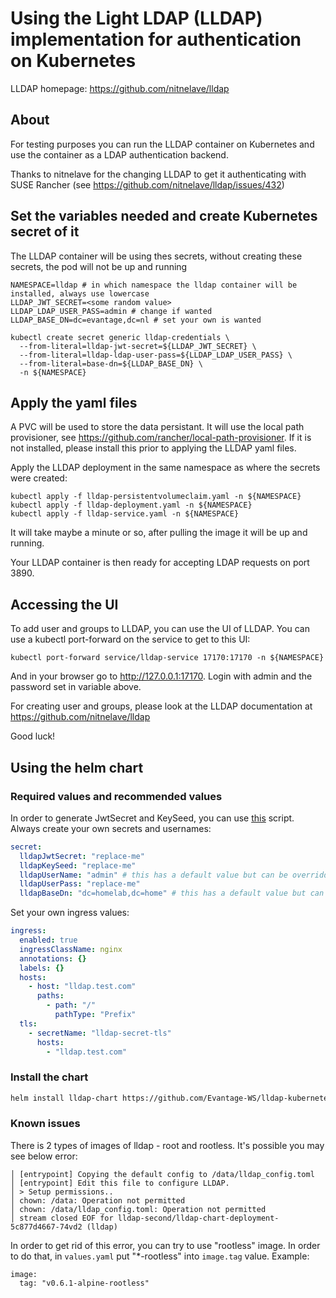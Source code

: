 # Using the Light LDAP (LLDAP) implementation for authentication on Kubernetes

LLDAP homepage: https://github.com/nitnelave/lldap

## About

For testing purposes you can run the LLDAP container on Kubernetes and use the
container as a LDAP authentication backend.

Thanks to nitnelave for the changing LLDAP to get it authenticating with SUSE
Rancher (see https://github.com/nitnelave/lldap/issues/432)

## Set the variables needed and create Kubernetes secret of it

The LLDAP container will be using thes secrets, without creating these
secrets, the pod will not be up and running

```
NAMESPACE=lldap # in which namespace the lldap container will be installed, always use lowercase
LLDAP_JWT_SECRET=<some random value>
LLDAP_LDAP_USER_PASS=admin # change if wanted
LLDAP_BASE_DN=dc=evantage,dc=nl # set your own is wanted

kubectl create secret generic lldap-credentials \
  --from-literal=lldap-jwt-secret=${LLDAP_JWT_SECRET} \
  --from-literal=lldap-ldap-user-pass=${LLDAP_LDAP_USER_PASS} \
  --from-literal=base-dn=${LLDAP_BASE_DN} \
  -n ${NAMESPACE}
```

## Apply the yaml files

A PVC will be used to store the data persistant. It will use the local path provisioner,
see https://github.com/rancher/local-path-provisioner. If it is not installed, please
install this prior to applying the LLDAP yaml files.

Apply the LLDAP deployment in the same namespace as where the secrets were created:

```
kubectl apply -f lldap-persistentvolumeclaim.yaml -n ${NAMESPACE}
kubectl apply -f lldap-deployment.yaml -n ${NAMESPACE}
kubectl apply -f lldap-service.yaml -n ${NAMESPACE}
```

It will take maybe a minute or so, after pulling the image it will be up and running.

Your LLDAP container is then ready for accepting LDAP requests on port 3890.

## Accessing the UI

To add user and groups to LLDAP, you can use the UI of LLDAP. You can use a kubectl
port-forward on the service to get to this UI:
```
kubectl port-forward service/lldap-service 17170:17170 -n ${NAMESPACE}
```

And in your browser go to http://127.0.0.1:17170. Login with admin and the password set in variable above.

For creating user and groups, please look at the LLDAP documentation at https://github.com/nitnelave/lldap

Good luck!

## Using the helm chart

### Required values and recommended values

In order to generate JwtSecret and KeySeed, you can use [this](https://github.com/lldap/lldap/blob/main/generate_secrets.sh) script. Always create your own secrets and usernames:
```yaml
secret:
  lldapJwtSecret: "replace-me"
  lldapKeySeed: "replace-me"
  lldapUserName: "admin" # this has a default value but can be overridden
  lldapUserPass: "replace-me"
  lldapBaseDn: "dc=homelab,dc=home" # this has a default value but can be overridden
```

Set your own ingress values:
```yaml
ingress:
  enabled: true
  ingressClassName: nginx
  annotations: {}
  labels: {}
  hosts:
    - host: "lldap.test.com"
      paths:
        - path: "/"
          pathType: "Prefix"
  tls:
    - secretName: "lldap-secret-tls"
      hosts:
        - "lldap.test.com"
```

### Install the chart

```bash
helm install lldap-chart https://github.com/Evantage-WS/lldap-kubernetes/releases/download/lldap-chart-0.3.4/lldap-chart-0.3.4.tgz
```

### Known issues

There is 2 types of images of lldap - root and rootless. It's possible you may see below error:
```
│ [entrypoint] Copying the default config to /data/lldap_config.toml
│ [entrypoint] Edit this file to configure LLDAP.
│ > Setup permissions..
│ chown: /data: Operation not permitted
│ chown: /data/lldap_config.toml: Operation not permitted
│ stream closed EOF for lldap-second/lldap-chart-deployment-5c877d4667-74vd2 (lldap)
```

In order to get rid of this error, you can try to use "rootless" image. In order to do that, in ```values.yaml``` put "*-rootless" into ```image.tag``` value. Example:
```
image:
  tag: "v0.6.1-alpine-rootless"
```
